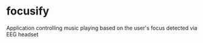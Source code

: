 # focusify
Application controlling music playing based on the user's focus detected via EEG headset
